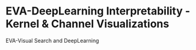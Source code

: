 # EVA-DeepLearning  Interpretability -Kernel & Channel Visualizations

EVA-Visual Search and DeepLearning
